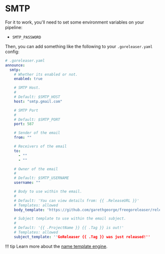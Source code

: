 # SMTP

For it to work, you'll need to set some environment variables on your pipeline:

- `SMTP_PASSWORD`

Then, you can add something like the following to your `.goreleaser.yaml` config:

```yaml
# .goreleaser.yaml
announce:
  smtp:
    # Whether its enabled or not.
    enabled: true

    # SMTP Host.
    #
    # Default: $SMTP_HOST
    host: "smtp.gmail.com"

    # SMTP Port
    #
    # Default: $SMTP_PORT
    port: 587

    # Sender of the email
    from: ""

    # Receivers of the email
    to:
      - ""
      - ""

    # Owner of the email
    #
    # Default: $SMTP_USERNAME
    username: ""

    # Body to use within the email.
    #
    # Default: 'You can view details from: {{ .ReleaseURL }}'
    # Templates: allowed
    body_template: 'https://github.com/garethgeorge/freegoreleaser/releases/tag/{{ .Tag }}'

    # Subject template to use within the email subject.
    #
    # Default: '{{ .ProjectName }} {{ .Tag }} is out!'
    # Templates: allowed
    subject_template: ''GoReleaser {{ .Tag }} was just released!''
```

!!! tip
    Learn more about the [name template engine](/customization/templates/).
